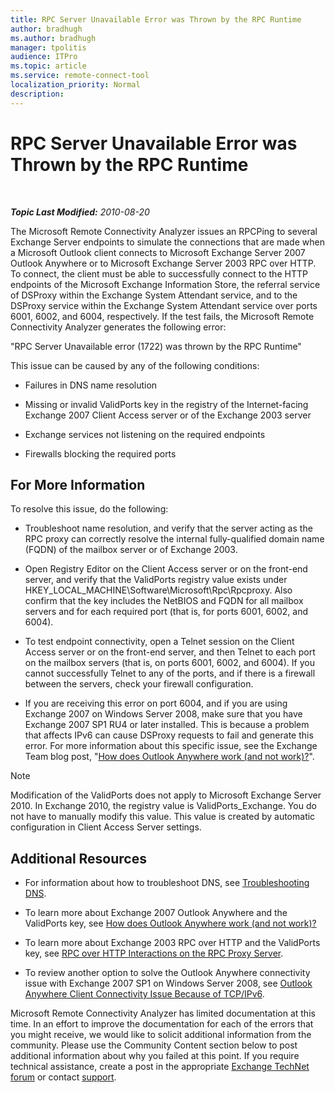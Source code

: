 ```yaml
---
title: RPC Server Unavailable Error was Thrown by the RPC Runtime
author: bradhugh
ms.author: bradhugh
manager: tpolitis
audience: ITPro 
ms.topic: article 
ms.service: remote-connect-tool
localization_priority: Normal
description: 
---
```


<div data-xmlns="https://www.w3.org/1999/xhtml">

<div class="topic" data-xmlns="https://www.w3.org/1999/xhtml" data-msxsl="urn:schemas-microsoft-com:xslt" data-cs="https://msdn.microsoft.com/">

<div data-asp="https://msdn2.microsoft.com/asp">

# RPC Server Unavailable Error was Thrown by the RPC Runtime

</div>

<div id="mainSection">

<div id="mainBody">

<span> </span>

_**Topic Last Modified:** 2010-08-20_

The Microsoft Remote Connectivity Analyzer issues an RPCPing to several Exchange Server endpoints to simulate the connections that are made when a Microsoft Outlook client connects to Microsoft Exchange Server 2007 Outlook Anywhere or to Microsoft Exchange Server 2003 RPC over HTTP. To connect, the client must be able to successfully connect to the HTTP endpoints of the Microsoft Exchange Information Store, the referral service of DSProxy within the Exchange System Attendant service, and to the DSProxy service within the Exchange System Attendant service over ports 6001, 6002, and 6004, respectively. If the test fails, the Microsoft Remote Connectivity Analyzer generates the following error:

"RPC Server Unavailable error (1722) was thrown by the RPC Runtime"

This issue can be caused by any of the following conditions:

- Failures in DNS name resolution

- Missing or invalid ValidPorts key in the registry of the Internet-facing Exchange 2007 Client Access server or of the Exchange 2003 server

- Exchange services not listening on the required endpoints

- Firewalls blocking the required ports

<div>

## For More Information

To resolve this issue, do the following:

- Troubleshoot name resolution, and verify that the server acting as the RPC proxy can correctly resolve the internal fully-qualified domain name (FQDN) of the mailbox server or of Exchange 2003.

- Open Registry Editor on the Client Access server or on the front-end server, and verify that the ValidPorts registry value exists under HKEY\_LOCAL\_MACHINE\\Software\\Microsoft\\Rpc\\Rpcproxy. Also confirm that the key includes the NetBIOS and FQDN for all mailbox servers and for each required port (that is, for ports 6001, 6002, and 6004).

- To test endpoint connectivity, open a Telnet session on the Client Access server or on the front-end server, and then Telnet to each port on the mailbox servers (that is, on ports 6001, 6002, and 6004). If you cannot successfully Telnet to any of the ports, and if there is a firewall between the servers, check your firewall configuration.

- If you are receiving this error on port 6004, and if you are using Exchange 2007 on Windows Server 2008, make sure that you have Exchange 2007 SP1 RU4 or later installed. This is because a problem that affects IPv6 can cause DSProxy requests to fail and generate this error. For more information about this specific issue, see the Exchange Team blog post, "[How does Outlook Anywhere work (and not work)?](https://techcommunity.microsoft.com/t5/exchange-team-blog/how-does-outlook-anywhere-work-and-not-work/ba-p/586046)".

<div class="alert">

> [!NOTE]
> Modification of the ValidPorts does not apply to Microsoft Exchange Server 2010. In Exchange 2010, the registry value is ValidPorts_Exchange. You do not have to manually modify this value. This value is created by automatic configuration in Client Access Server settings.

</div>

</div>

<div>

## Additional Resources

- For information about how to troubleshoot DNS, see [Troubleshooting DNS](https://go.microsoft.com/fwlink/?linkid=63003).

- To learn more about Exchange 2007 Outlook Anywhere and the ValidPorts key, see [How does Outlook Anywhere work (and not work)?](https://go.microsoft.com/fwlink/?linkid=148104)

- To learn more about Exchange 2003 RPC over HTTP and the ValidPorts key, see [RPC over HTTP Interactions on the RPC Proxy Server](https://go.microsoft.com/fwlink/?linkid=161819).

- To review another option to solve the Outlook Anywhere connectivity issue with Exchange 2007 SP1 on Windows Server 2008, see [Outlook Anywhere Client Connectivity Issue Because of TCP/IPv6](https://go.microsoft.com/fwlink/?linkid=161821).

Microsoft Remote Connectivity Analyzer has limited documentation at this time. In an effort to improve the documentation for each of the errors that you might receive, we would like to solicit additional information from the community. Please use the Community Content section below to post additional information about why you failed at this point. If you require technical assistance, create a post in the appropriate [Exchange TechNet forum](https://go.microsoft.com/fwlink/?linkid=73420) or contact [support](https://go.microsoft.com/fwlink/?linkid=8158).

</div>

</div>

<span> </span>

</div>

</div>

</div>

